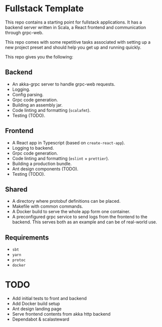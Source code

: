 # Fullstack Template

This repo contains a starting point for fullstack applications.
It has a backend server written in Scala, a React frontend and communication through grpc-web.

This repo comes with some repetitive tasks associated with setting up a new project preset and should help you get
up and running quickly.

This repo gives you the following:

## Backend

* An akka-grpc server to handle grpc-web requests.
* Logging.
* Config parsing.
* Grpc code generation.
* Building an assembly jar.
* Code linting and formatting (`scalafmt`).
* Testing (TODO).

## Frontend

* A React app in Typescript (based on `create-react-app`).
* Logging to backend.
* Grpc code generation.
* Code linting and formatting (`eslint` + `prettier`).
* Building a production bundle.
* Ant design components (TODO).
* Testing (TODO).

## Shared

* A directory where protobuf definitions can be placed.
* Makefile with common commands.
* A Docker build to serve the whole app form one container.
* A preconfigured grpc service to send logs from the frontend to the backend. This serves both as an example and can be of real-world use.

## Requirements

* `sbt`
* `yarn`
* `protoc`
* `docker`

# TODO

* Add initial tests to front and backend
* Add Docker build setup
* Ant design landing page
* Serve frontend contents from akka http backend
* Dependabot & scalasteward

